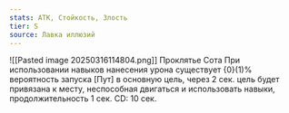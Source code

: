 ```yaml
---
stats: АТК, Стойкость, Злость
tier: S
source: Лавка иллюзий
---
```

![[Pasted image 20250316114804.png]]
Проклятье Сота
При использовании навыков нанесения урона существует {0}(1)% вероятность запуска [Пут] в основную цель, через 2 сек. цель будет привязана к месту, неспособная двигаться и использовать навыки, продолжительность 1 сек. CD: 10 сек.
